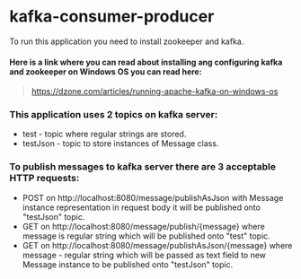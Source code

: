 # kafka-consumer-producer

To run this application you need to install zookeeper and kafka.

#### Here is a link where you can read about installing ang configuring kafka and zookeeper on Windows OS you can read here:
> https://dzone.com/articles/running-apache-kafka-on-windows-os

### This application uses 2 topics on kafka server: 
- test - topic where regular strings are stored.
- testJson - topic to store instances of Message class.

### To publish messages to kafka server there are 3 acceptable HTTP requests:
- POST on http://localhost:8080/message/publishAsJson with Message instance representation in request body it will be published onto "testJson" topic.
- GET on  http://localhost:8080/message/publish/{message} where message is regular string which will be published onto "test" topic.
- GET on  http://localhost:8080/message/publishAsJson/{message} where message - regular string which will be passed as text field to new Message instance to be published onto "testJson" topic.


